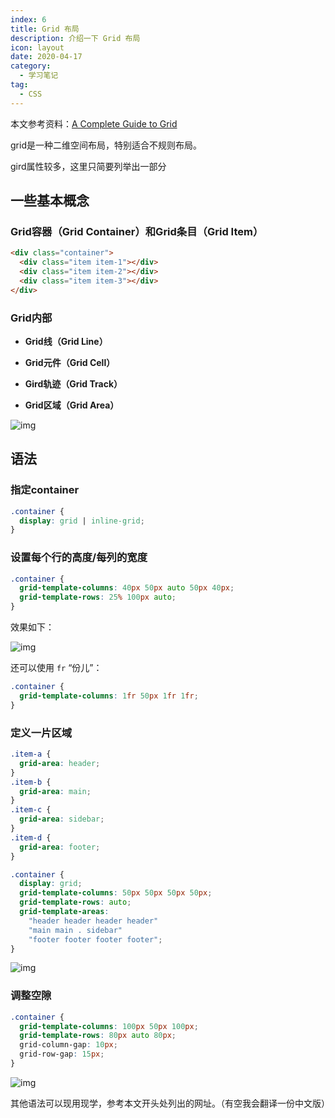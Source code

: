 ```yaml
---
index: 6
title: Grid 布局
description: 介绍一下 Grid 布局
icon: layout
date: 2020-04-17
category:
  - 学习笔记
tag:
  - CSS
---
```


本文参考资料：[A Complete Guide to Grid](https://css-tricks.com/snippets/css/complete-guide-grid/)

grid是一种二维空间布局，特别适合不规则布局。

gird属性较多，这里只简要列举出一部分



## 一些基本概念

### Grid容器（Grid Container）和Grid条目（Grid Item）

```html
<div class="container">
  <div class="item item-1"></div>
  <div class="item item-2"></div>
  <div class="item item-3"></div>
</div>
```

### Grid内部

- **Grid线（Grid Line）**
- **Grid元件（Grid Cell）**

- **Gird轨迹（Grid Track）**
- **Grid区域（Grid Area）**

![img](https://zhuye-1308301598.file.myqcloud.com/markdown/1582685926956-c0474926-71a8-440e-ab43-536b909fd48b.png)



## 语法

### 指定container

```css
.container {
  display: grid | inline-grid;
}
```



### 设置每个行的高度/每列的宽度



```css
.container {
  grid-template-columns: 40px 50px auto 50px 40px;
  grid-template-rows: 25% 100px auto;
}
```



效果如下：

![img](https://zhuye-1308301598.file.myqcloud.com/markdown/1582686151707-4cd87388-4dff-4af0-9b62-5777fc1ed225.png)



还可以使用 `fr` “份儿”：

```css
.container {
  grid-template-columns: 1fr 50px 1fr 1fr;
}
```



### 定义一片区域

```css
.item-a {
  grid-area: header;
}
.item-b {
  grid-area: main;
}
.item-c {
  grid-area: sidebar;
}
.item-d {
  grid-area: footer;
}

.container {
  display: grid;
  grid-template-columns: 50px 50px 50px 50px;
  grid-template-rows: auto;
  grid-template-areas: 
    "header header header header"
    "main main . sidebar"
    "footer footer footer footer";
}
```



![img](https://zhuye-1308301598.file.myqcloud.com/markdown/1582686441255-2ffbc2b7-43a0-4380-abf5-37bce29f91ba.png) 



### 调整空隙



```css
.container {
  grid-template-columns: 100px 50px 100px;
  grid-template-rows: 80px auto 80px; 
  grid-column-gap: 10px;
  grid-row-gap: 15px;
}
```

![img](https://zhuye-1308301598.file.myqcloud.com/markdown/1582686519634-7213efa0-df24-4a32-941d-5425cdae5448.png) 



其他语法可以现用现学，参考本文开头处列出的网址。（有空我会翻译一份中文版）
